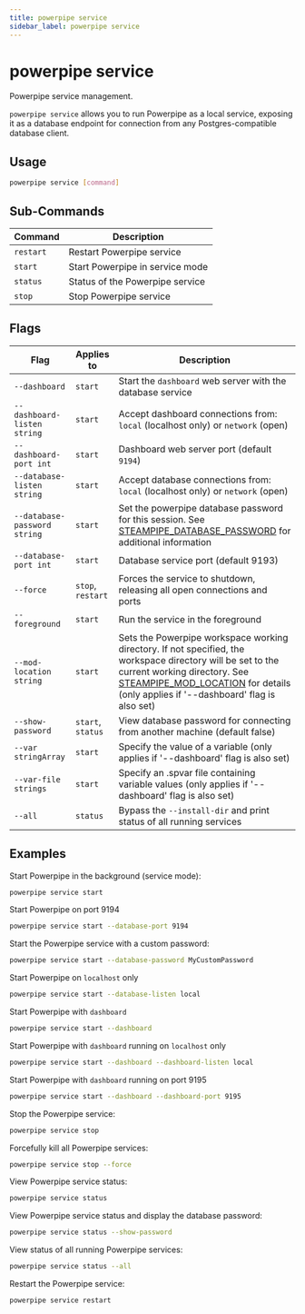 ```yaml
---
title: powerpipe service
sidebar_label: powerpipe service
---
```



# powerpipe service
Powerpipe service management.

`powerpipe service` allows you to run Powerpipe as a local service, exposing it as a database endpoint for connection from any Postgres-compatible database client.

## Usage
```bash
powerpipe service [command]
```

## Sub-Commands

| Command | Description
|-|-
| `restart` | Restart Powerpipe service
| `start`   | Start Powerpipe in service mode
| `status`  | Status of the Powerpipe service
| `stop`    | Stop Powerpipe service


## Flags

| Flag | Applies to | Description
|-|-|-
| `--dashboard` |  `start` | Start the `dashboard` web server with the database service
| `--dashboard-listen string` | `start` | Accept dashboard connections from: `local` (localhost only) or `network` (open)
| `--dashboard-port int` |  `start` | Dashboard web server port (default `9194`)
| `--database-listen string` |  `start` | Accept database connections from: `local` (localhost only) or `network` (open)
| `--database-password string`  |  `start` |  Set the powerpipe database password for this session.  See [STEAMPIPE_DATABASE_PASSWORD](reference/env-vars/powerpipe_database_password) for additional information
| `--database-port int` | `start` |  Database service port (default 9193)
| `--force` |  `stop`, `restart` | Forces the service to shutdown, releasing all open connections and ports
| `--foreground` |  `start` | Run the service in the foreground
| `--mod-location string` | `start` | Sets the Powerpipe workspace working directory. If not specified, the workspace directory will be set to the current working directory. See <a href="reference/env-vars/powerpipe_mod_location">STEAMPIPE_MOD_LOCATION</a> for details (only applies if '--dashboard' flag is also set)
| `--show-password` |  `start`, `status` | View database password for connecting from another machine (default false)
| `--var stringArray` |  `start` | Specify the value of a variable (only applies if '--dashboard' flag is also set)
| `--var-file strings` |  `start` | Specify an .spvar file containing variable values (only applies if '--dashboard' flag is also set)
| `--all` |  `status` | Bypass the `--install-dir` and print status of all running services




## Examples

Start Powerpipe in the background (service mode):
```bash
powerpipe service start
```

Start Powerpipe on port 9194
```bash
powerpipe service start --database-port 9194
```

Start the Powerpipe service with a custom password:
```bash
powerpipe service start --database-password MyCustomPassword
```


Start Powerpipe on `localhost` only
```bash
powerpipe service start --database-listen local
```

Start Powerpipe with `dashboard`
```bash
powerpipe service start --dashboard
```

Start Powerpipe with `dashboard` running on `localhost` only
```bash
powerpipe service start --dashboard --dashboard-listen local
```

Start Powerpipe with `dashboard` running on port 9195
```bash
powerpipe service start --dashboard --dashboard-port 9195
```

Stop the Powerpipe service:
```bash
powerpipe service stop
```

Forcefully kill all Powerpipe services:
```bash
powerpipe service stop --force
```

View Powerpipe service status:
```bash
powerpipe service status
```

View Powerpipe service status and display the database password:
```bash
powerpipe service status --show-password
```

View status of all running Powerpipe services:
```bash
powerpipe service status --all
```

Restart the Powerpipe service:
```bash
powerpipe service restart
```
